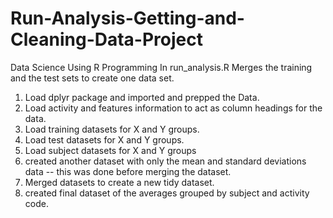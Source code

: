 # Run-Analysis-Getting-and-Cleaning-Data-Project
Data Science Using R Programming
In run_analysis.R
Merges the training and the test sets to create one data set.
1. Load dplyr package and imported and prepped the Data.
2. Load activity and features information to act as column headings for the data.
3. Load training datasets for X and Y groups.
4. Load test datasets for X and Y groups.
5. Load subject datasets for X and Y groups
6. created another dataset with only the mean and standard deviations data  -- this was done before merging the dataset.
7. Merged datasets to create a new tidy dataset.
8. created final dataset of the averages grouped by subject and activity code.
